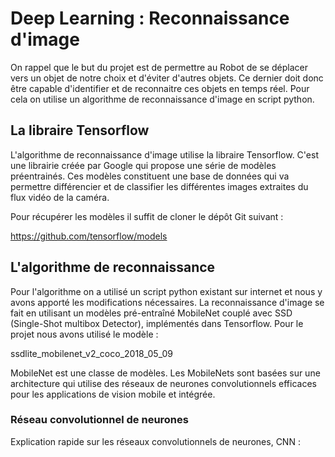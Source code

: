 # Deep Learning : Reconnaissance d'image 

On rappel que le but du projet est de permettre au Robot de se déplacer vers un objet de notre choix et d'éviter d'autres objets.
Ce dernier doit donc être capable d'identifier et de reconnaitre ces objets en temps réel. Pour cela on utilise un algorithme de reconnaissance d'image en script python.


## La libraire Tensorflow

L'algorithme de reconnaissance d'image utilise la libraire Tensorflow. C'est une librairie créée par Google qui propose une série de modèles préentrainés. Ces modèles constituent une base de données qui va permettre différencier et de classifier les différentes images extraites du flux vidéo de la caméra.

Pour récupérer les modèles il suffit de cloner le dépôt Git suivant :

https://github.com/tensorflow/models



## L'algorithme de reconnaissance


Pour l'algorithme on a utilisé un script python existant sur internet et nous y avons apporté les modifications nécessaires.
La reconnaissance d'image se fait en utilisant un modèles pré-entraîné MobileNet couplé avec SSD (Single-Shot multibox Detector), implémentés dans Tensorflow. Pour le projet nous avons utilisé le modèle :

ssdlite_mobilenet_v2_coco_2018_05_09

MobileNet est une classe de modèles. Les MobileNets sont basées sur une architecture qui utilise des réseaux de neurones convolutionnels efficaces pour les applications de vision mobile et intégrée.

### Réseau convolutionnel de neurones

Explication rapide sur les réseaux convolutionnels de neurones, CNN :


